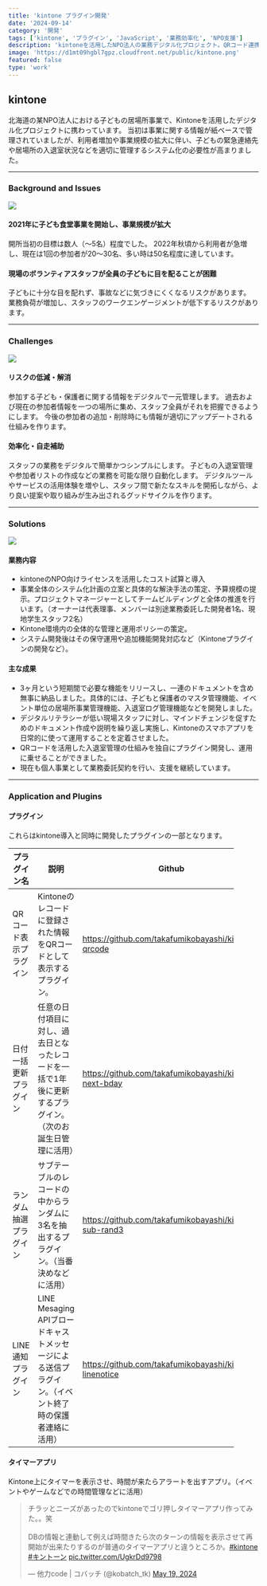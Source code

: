 ```yaml
---
title: 'kintone プラグイン開発'
date: '2024-09-14'
category: '開発'
tags: ['kintone', 'プラグイン', 'JavaScript', '業務効率化', 'NPO支援']
description: 'kintoneを活用したNPO法人の業務デジタル化プロジェクト。QRコード連携やLINE通知などのプラグイン開発実績をご紹介します。'
image: 'https://d1mt09hgbl7gpz.cloudfront.net/public/kintone.png'
featured: false
type: 'work'
---
```


## kintone

北海道の某NPO法人における子どもの居場所事業で、Kintoneを活用したデジタル化プロジェクトに携わっています。
当初は事業に関する情報が紙ベースで管理されていましたが、利用者増加や事業規模の拡大に伴い、子どもの緊急連絡先や居場所の入退室状況などを適切に管理するシステム化の必要性が高まりました。

---

### Background and Issues

<div class="center-container">
    <img src="https://d1mt09hgbl7gpz.cloudfront.net/imgs/kintone-plugin/2024-09-14-17-37-04.png" class="center-image">
</div>

#### 2021年に子ども食堂事業を開始し、事業規模が拡大

開所当初の目標は数人（〜5名）程度でした。
2022年秋頃から利用者が急増し、現在は1回の参加者が20〜30名、多い時は50名程度に達しています。

#### 現場のボランティアスタッフが全員の子どもに目を配ることが困難

子どもに十分な目を配れず、事故などに気づきにくくなるリスクがあります。
業務負荷が増加し、スタッフのワークエンゲージメントが低下するリスクがあります。

---

### Challenges

<div class="center-container">
    <img src="https://d1mt09hgbl7gpz.cloudfront.net/imgs/kintone-plugin/2024-09-14-17-45-09.png" class="center-image">
</div>

#### リスクの低減・解消

参加する子ども・保護者に関する情報をデジタルで一元管理します。
過去および現在の参加者情報を一つの場所に集め、スタッフ全員がそれを把握できるようにします。
今後の参加者の追加・削除時にも情報が適切にアップデートされる仕組みを作ります。

#### 効率化・自走補助

スタッフの業務をデジタルで簡単かつシンプルにします。
子どもの入退室管理や参加者リストの作成などの業務を可能な限り自動化します。
デジタルツールやサービスの活用体験を増やし、スタッフ間で新たなスキルを開拓しながら、より良い提案や取り組みが生み出されるグッドサイクルを作ります。

---

### Solutions

<div class="center-container">
    <img src="https://d1mt09hgbl7gpz.cloudfront.net/imgs/kintone-plugin/2024-09-14-17-37-47.png" class="center-image">
</div>

#### 業務内容

- kintoneのNPO向けライセンスを活用したコスト試算と導入
- 事業全体のシステム化計画の立案と具体的な解決手法の策定、予算規模の提示。プロジェクトマネージャーとしてチームビルディングと全体の推進を行います。（オーナーは代表理事、メンバーは別途業務委託した開発者1名、現地学生スタッフ2名）
- Kintone環境内の全体的な管理と運用ポリシーの策定。
- システム開発後はその保守運用や追加機能開発対応など（Kintoneプラグインの開発など）。

#### 主な成果

- 3ヶ月という短期間で必要な機能をリリースし、一連のドキュメントを含め無事に納品しました。具体的には、子どもと保護者のマスタ管理機能、イベント単位の居場所事業管理機能、入退室ログ管理機能などを開発しました。
- デジタルリテラシーが低い現場スタッフに対し、マインドチェンジを促すためのドキュメント作成や説明を繰り返し実施し、Kintoneのスマホアプリを日常的に使って運用することを定着させました。
- QRコードを活用した入退室管理の仕組みを独自にプラグイン開発し、運用に乗せることができました。
- 現在も個人事業として業務委託契約を行い、支援を継続しています。

---

### Application and Plugins

#### プラグイン

これらはkintone導入と同時に開発したプラグインの一部となります。

<div class="table-wrapper">
<div class="mdc-data-table" style="max-width: 90%">
<div class="mdc-data-table__table-container">

| プラグイン名           | 説明                                                                                                      | Github                                                  |
| ---------------------- | --------------------------------------------------------------------------------------------------------- | ------------------------------------------------------- |
| QRコード表示プラグイン | Kintoneのレコードに登録された情報をQRコードとして表示するプラグイン。                                     | https://github.com/takafumikobayashi/kintone-qrcode     |
| 日付一括更新プラグイン | 任意の日付項目に対し、過去日となったレコードを一括で1年後に更新するプラグイン。（次のお誕生日管理に活用） | https://github.com/takafumikobayashi/kintone-next-bday  |
| ランダム抽選プラグイン | サブテーブルのレコードの中からランダムに3名を抽出するプラグイン。（当番決めなどに活用）                   | https://github.com/takafumikobayashi/kintone-sub-rand3  |
| LINE通知プラグイン     | LINE Mesaging APIブロードキャストメッセージによる送信プラグイン。（イベント終了時の保護者連絡に活用）     | https://github.com/takafumikobayashi/kintone-linenotice |

</div>
</div>
</div>

#### タイマーアプリ

Kintone上にタイマーを表示させ、時間が来たらアラートを出すアプリ。（イベントやゲームなどでの時間管理などに活用）

<blockquote class="twitter-tweet" data-media-max-width="560"><p lang="ja" dir="ltr">チラッとニーズがあったのでkintoneでゴリ押しタイマーアプリ作ってみた。。笑<br><br>DBの情報と連動して例えば時間きたら次のターンの情報を表示させて再開始が出来たりするのが普通のタイマーアプリと違うところか。<a href="https://twitter.com/hashtag/kintone?src=hash&amp;ref_src=twsrc%5Etfw">#kintone</a> <a href="https://twitter.com/hashtag/%E3%82%AD%E3%83%B3%E3%83%88%E3%83%BC%E3%83%B3?src=hash&amp;ref_src=twsrc%5Etfw">#キントーン</a> <a href="https://t.co/UgkrDd9798">pic.twitter.com/UgkrDd9798</a></p>&mdash; 他力code | コバッチ (@kobatch_tk) <a href="https://twitter.com/kobatch_tk/status/1792079390614122733?ref_src=twsrc%5Etfw">May 19, 2024</a></blockquote> <script async src="https://platform.twitter.com/widgets.js" charset="utf-8"></script>
